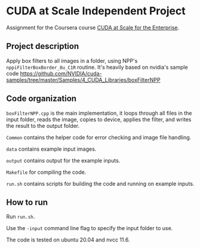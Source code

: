 # CUDA at Scale Independent Project

Assignment for the Coursera course [CUDA at Scale for the Enterprise](https://www.coursera.org/learn/cuda-at-scale-for-the-enterprise).

## Project description

Apply box filters to all images in a folder, using NPP's `nppiFilterBoxBorder_8u_C1R` routine.
It's heavily based on nvidia's sample code https://github.com/NVIDIA/cuda-samples/tree/master/Samples/4_CUDA_Libraries/boxFilterNPP

## Code organization

`boxFilterNPP.cpp` is the main implementation, it loops through all files in the input folder, reads the image,
copies to device, applies the filter, and writes the result to the output folder.

`Common` contains the helper code for error checking and image file handling.

`data` contains example input images.

`output` contains output for the example inputs.

`Makefile` for compiling the code.

`run.sh` contains scripts for building the code and running on example inputs.

## How to run

Run `run.sh`.

Use the `-input` command line flag to specify the input folder to use.

The code is tested on ubuntu 20.04 and nvcc 11.6.
